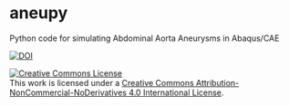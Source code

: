 aneupy
=======

Python code for simulating Abdominal Aorta Aneurysms in Abaqus/CAE

[![DOI](https://zenodo.org/badge/22895/jacobo-diaz/aneupy.svg)](https://zenodo.org/badge/latestdoi/22895/jacobo-diaz/aneupy)

<a rel="license" href="http://creativecommons.org/licenses/by-nc-nd/4.0/"><img alt="Creative Commons License" style="border-width:0" src="https://i.creativecommons.org/l/by-nc-nd/4.0/88x31.png" /></a><br />This work is licensed under a <a rel="license" href="http://creativecommons.org/licenses/by-nc-nd/4.0/">Creative Commons Attribution-NonCommercial-NoDerivatives 4.0 International License</a>.
